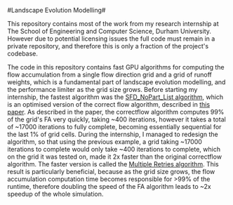 #Landscape Evolution Modelling#

This repository contains most of the work from my research internship at The School of Engineering and Computer Science, Durham University. However due to potential licensing issues the full code must remain in a private repository, and therefore this is only a fraction of the project's codebase.

The code in this repository contains fast GPU algorithms for computing the flow accumulation from a single flow direction grid and a grid of runoff weights, which is a fundamental part of landscape evolution modelling, and the performance limiter as the grid size grows.
Before starting my internship, the fastest algorithm was the [SFD_NoPart_List algorithm](https://github.com/Jack-Clark/landscape-evolution-model/blob/master/parallel-SFD-List.cu), 
which is an optimised version of the correct flow algorithm, described in [this paper](http://community.dur.ac.uk/stephen.mcgough/CV/Papers/2012/Land_paper.pdf). As described in the paper, the correctflow algorithm computes 99% of the grid's FA very quickly, taking ~400 iterations, however it takes a total of ~17000 iterations to fully complete, becoming essentially sequential for the last 1% of grid cells. During the internship, I managed to redesign the algorithm, so that using the previous example, a grid taking ~17000 iterations to complete would only take ~400 iterations to complete, which on the grid it was tested on, made it 2x faster than the original correctflow algorithm. The faster version is called the [Multiple Retries algorithm](https://github.com/Jack-Clark/landscape-evolution-model/blob/master/process_SFD_multiple_retries.cu). This result is particularly beneficial, because as the grid size grows, the flow accumulation computation time becomes responsible for >99% of the runtime, therefore doubling the speed of the FA algorithm leads to ~2x speedup of the whole simulation.
